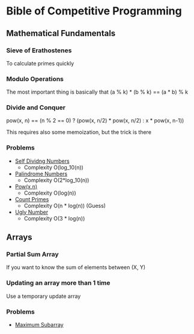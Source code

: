 
# Bible of Competitive Programming

## Mathematical Fundamentals

### Sieve of Erathostenes

To calculate primes quickly

### Modulo Operations

The most important thing is basically that (a % k) * (b % k) == (a * b) % k

### Divide and Conquer

pow(x, n) == (n % 2 == 0) ? (pow(x, n/2) * pow(x, n/2) : x * pow(x, n-1))

This requires also some memoization, but the trick is there

### Problems

- [Self Dividng Numbers](https://leetcode.com/problems/self-dividing-numbers/)
	- Complexity O(log_10(n))
- [Palindrome Numbers](https://leetcode.com/problems/palindrome-number/)
	- Complexity O(2\*log_10(n))
- [Pow(x,n)](https://leetcode.com/problems/powx-n/)
	- Complexity O(log(n))
- [Count Primes](https://leetcode.com/problems/count-primes/)
	- Complexity O(n * log(n)) (Guess)
- [Ugly Number](https://leetcode.com/problems/ugly-number/)
	- Complexity O(3 * log(n))

## Arrays

### Partial Sum Array

If you want to know the sum of elements between (X, Y)

### Updating an array more than 1 time

Use a temporary update array

### Problems

- [Maximum Subarray](https://leetcode.com/problems/maximum-subarray/)
